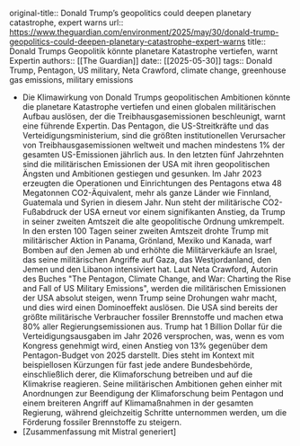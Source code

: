 original-title:: Donald Trump’s geopolitics could deepen planetary catastrophe, expert warns
url:: https://www.theguardian.com/environment/2025/may/30/donald-trump-geopolitics-could-deepen-planetary-catastrophe-expert-warns
title:: Donald Trumps Geopolitik könnte planetare Katastrophe vertiefen, warnt Expertin
authors:: [[The Guardian]]
date:: [[2025-05-30]]
tags:: Donald Trump, Pentagon, US military, Neta Crawford, climate change, greenhouse gas emissions, military emissions

- Die Klimawirkung von Donald Trumps geopolitischen Ambitionen könnte die planetare Katastrophe vertiefen und einen globalen militärischen Aufbau auslösen, der die Treibhausgasemissionen beschleunigt, warnt eine führende Expertin. Das Pentagon, die US-Streitkräfte und das Verteidigungsministerium, sind die größten institutionellen Verursacher von Treibhausgasemissionen weltweit und machen mindestens 1% der gesamten US-Emissionen jährlich aus. In den letzten fünf Jahrzehnten sind die militärischen Emissionen der USA mit ihren geopolitischen Ängsten und Ambitionen gestiegen und gesunken. Im Jahr 2023 erzeugten die Operationen und Einrichtungen des Pentagons etwa 48 Megatonnen CO2-Äquivalent, mehr als ganze Länder wie Finnland, Guatemala und Syrien in diesem Jahr. Nun steht der militärische CO2-Fußabdruck der USA erneut vor einem signifikanten Anstieg, da Trump in seiner zweiten Amtszeit die alte geopolitische Ordnung umkrempelt. In den ersten 100 Tagen seiner zweiten Amtszeit drohte Trump mit militärischer Aktion in Panama, Grönland, Mexiko und Kanada, warf Bomben auf den Jemen ab und erhöhte die Militärverkäufe an Israel, das seine militärischen Angriffe auf Gaza, das Westjordanland, den Jemen und den Libanon intensiviert hat. Laut Neta Crawford, Autorin des Buches "The Pentagon, Climate Change, and War: Charting the Rise and Fall of US Military Emissions", werden die militärischen Emissionen der USA absolut steigen, wenn Trump seine Drohungen wahr macht, und dies wird einen Dominoeffekt auslösen. Die USA sind bereits der größte militärische Verbraucher fossiler Brennstoffe und machen etwa 80% aller Regierungsemissionen aus. Trump hat 1 Billion Dollar für die Verteidigungsausgaben im Jahr 2026 versprochen, was, wenn es vom Kongress genehmigt wird, einen Anstieg von 13% gegenüber dem Pentagon-Budget von 2025 darstellt. Dies steht im Kontext mit beispiellosen Kürzungen für fast jede andere Bundesbehörde, einschließlich derer, die Klimaforschung betreiben und auf die Klimakrise reagieren. Seine militärischen Ambitionen gehen einher mit Anordnungen zur Beendigung der Klimaforschung beim Pentagon und einem breiteren Angriff auf Klimamaßnahmen in der gesamten Regierung, während gleichzeitig Schritte unternommen werden, um die Förderung fossiler Brennstoffe zu steigern.
- [Zusammenfassung mit Mistral generiert]